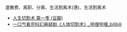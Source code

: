 遣散费、离职、分离、生活割离术(港)、生活割离术
- [人生切割术 第一季 (豆瓣)](https://movie.douban.com/subject/34885342/)
- [一口气看完科幻悬疑剧《人体切割术》_哔哩哔哩_bilibili](https://www.bilibili.com/video/BV1YzpgeiEo6/)
